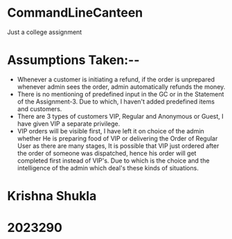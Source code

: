 # CommandLineCanteen
Just a college assignment
# Assumptions Taken:--
* Whenever a customer is initiating a refund, if the order is unprepared whenever admin sees the 
   order, admin automatically refunds the money.
* There is no mentioning of predefined input in the GC or in the Statement of the Assignment-3.
  Due to which, I haven't added predefined items and customers.
* There are 3 types of customers VIP, Regular and Anonymous or Guest, I have given VIP a separate privilege.
* VIP orders will be visible first, I have left it on choice of the admin whether He is preparing food of VIP 
or delivering the Order of Regular User as there are many stages, It is possible that VIP just ordered after 
the order of someone was dispatched, hence his order will get completed first instead of VIP's.
Due to which is the choice and the intelligence of the admin which deal's these kinds of situations.

# Krishna Shukla
# 2023290
